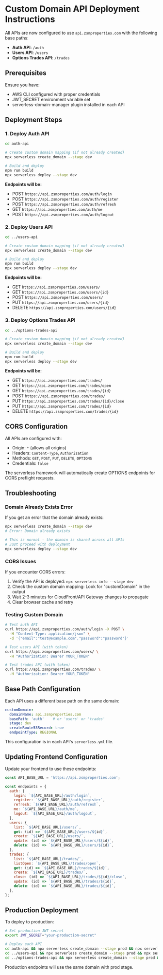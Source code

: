 # Custom Domain API Deployment Instructions

All APIs are now configured to use `api.zsmproperties.com` with the following base paths:

- **Auth API**: `/auth`
- **Users API**: `/users`
- **Options Trades API**: `/trades`

## Prerequisites

Ensure you have:
- AWS CLI configured with proper credentials
- JWT_SECRET environment variable set
- serverless-domain-manager plugin installed in each API

## Deployment Steps

### 1. Deploy Auth API

```bash
cd auth-api

# Create custom domain mapping (if not already created)
npx serverless create_domain --stage dev

# Build and deploy
npm run build
npx serverless deploy --stage dev
```

**Endpoints will be:**
- POST `https://api.zsmproperties.com/auth/login`
- POST `https://api.zsmproperties.com/auth/register`
- POST `https://api.zsmproperties.com/auth/refresh`
- GET `https://api.zsmproperties.com/auth/me`
- POST `https://api.zsmproperties.com/auth/logout`

### 2. Deploy Users API

```bash
cd ../users-api

# Create custom domain mapping (if not already created)
npx serverless create_domain --stage dev

# Build and deploy
npm run build
npx serverless deploy --stage dev
```

**Endpoints will be:**
- GET `https://api.zsmproperties.com/users/`
- GET `https://api.zsmproperties.com/users/{id}`
- POST `https://api.zsmproperties.com/users/`
- PUT `https://api.zsmproperties.com/users/{id}`
- DELETE `https://api.zsmproperties.com/users/{id}`

### 3. Deploy Options Trades API

```bash
cd ../options-trades-api

# Create custom domain mapping (if not already created)
npx serverless create_domain --stage dev

# Build and deploy
npm run build
npx serverless deploy --stage dev
```

**Endpoints will be:**
- GET `https://api.zsmproperties.com/trades/`
- GET `https://api.zsmproperties.com/trades/open`
- GET `https://api.zsmproperties.com/trades/{id}`
- POST `https://api.zsmproperties.com/trades/`
- PUT `https://api.zsmproperties.com/trades/{id}/close`
- PUT `https://api.zsmproperties.com/trades/{id}`
- DELETE `https://api.zsmproperties.com/trades/{id}`

## CORS Configuration

All APIs are configured with:
- Origin: `*` (allows all origins)
- Headers: `Content-Type`, `Authorization`
- Methods: `GET`, `POST`, `PUT`, `DELETE`, `OPTIONS`
- Credentials: `false`

The serverless framework will automatically create OPTIONS endpoints for CORS preflight requests.

## Troubleshooting

### Domain Already Exists Error

If you get an error that the domain already exists:
```bash
npx serverless create_domain --stage dev
# Error: Domain already exists

# This is normal - the domain is shared across all APIs
# Just proceed with deployment
npx serverless deploy --stage dev
```

### CORS Issues

If you encounter CORS errors:
1. Verify the API is deployed: `npx serverless info --stage dev`
2. Check the custom domain mapping: Look for "customDomain" in the output
3. Wait 2-3 minutes for CloudFront/API Gateway changes to propagate
4. Clear browser cache and retry

### Testing Custom Domain

```bash
# Test auth API
curl https://api.zsmproperties.com/auth/login -X POST \
  -H "Content-Type: application/json" \
  -d '{"email":"test@example.com","password":"password"}'

# Test users API (with token)
curl https://api.zsmproperties.com/users/ \
  -H "Authorization: Bearer YOUR_TOKEN"

# Test trades API (with token)
curl https://api.zsmproperties.com/trades/ \
  -H "Authorization: Bearer YOUR_TOKEN"
```

## Base Path Configuration

Each API uses a different base path on the same domain:

```yaml
customDomain:
  domainName: api.zsmproperties.com
  basePath: 'auth'    # or 'users' or 'trades'
  stage: dev
  createRoute53Record: true
  endpointType: REGIONAL
```

This configuration is in each API's `serverless.yml` file.

## Updating Frontend Configuration

Update your frontend to use these endpoints:

```javascript
const API_BASE_URL = 'https://api.zsmproperties.com';

const endpoints = {
  auth: {
    login: `${API_BASE_URL}/auth/login`,
    register: `${API_BASE_URL}/auth/register`,
    refresh: `${API_BASE_URL}/auth/refresh`,
    me: `${API_BASE_URL}/auth/me`,
    logout: `${API_BASE_URL}/auth/logout`,
  },
  users: {
    list: `${API_BASE_URL}/users/`,
    get: (id) => `${API_BASE_URL}/users/${id}`,
    create: `${API_BASE_URL}/users/`,
    update: (id) => `${API_BASE_URL}/users/${id}`,
    delete: (id) => `${API_BASE_URL}/users/${id}`,
  },
  trades: {
    list: `${API_BASE_URL}/trades/`,
    listOpen: `${API_BASE_URL}/trades/open`,
    get: (id) => `${API_BASE_URL}/trades/${id}`,
    create: `${API_BASE_URL}/trades/`,
    close: (id) => `${API_BASE_URL}/trades/${id}/close`,
    update: (id) => `${API_BASE_URL}/trades/${id}`,
    delete: (id) => `${API_BASE_URL}/trades/${id}`,
  },
};
```

## Production Deployment

To deploy to production:

```bash
# Set production JWT secret
export JWT_SECRET="your-production-secret"

# Deploy each API
cd auth-api && npx serverless create_domain --stage prod && npx serverless deploy --stage prod
cd ../users-api && npx serverless create_domain --stage prod && npx serverless deploy --stage prod
cd ../options-trades-api && npx serverless create_domain --stage prod && npx serverless deploy --stage prod
```

Production endpoints will use the same domain with prod stage.
